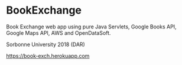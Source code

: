 # BookExchange
Book Exchange web app using pure Java Servlets, Google Books API, Google Maps API, AWS and OpenDataSoft.

Sorbonne University 2018 (DAR)

https://book-exch.herokuapp.com
